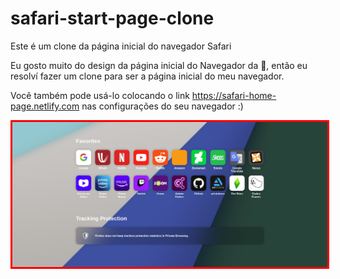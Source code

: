# safari-start-page-clone
Este é um clone da página inicial do navegador Safari

Eu gosto muito do design da página inicial do Navegador da 🍎, então eu resolví fazer um clone para ser a página inicial do meu navegador.

Você também pode usá-lo colocando o link https://safari-home-page.netlify.com nas configurações do seu navegador :)

<img src="https://github.com/vinisantanadev/safari-start-page-clone/blob/main/preview.png" style="border: solid 3px red;"></img>
